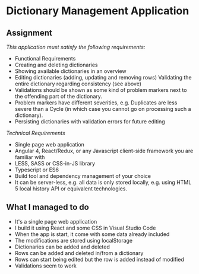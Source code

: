 # Dictionary Management Application

## Assignment

*This application must satisfy the following requirements:*

- Functional Requirements
- Creating and deleting dictionaries
- Showing available dictionaries in an overview
- Editing dictionaries (adding, updating and removing rows) Validating the entire dictionary regarding consistency (see above)
- Validations should be shown as some kind of problem markers next to the offending part of the dictionary.
- Problem markers have different severities, e.g. Duplicates are less severe than a Cycle (in which case you cannot go on processing such a dictionary).
- Persisting dictionaries with validation errors for future editing

*Technical Requirements*

- Single page web application
- Angular 4, React/Redux, or any Javascript client-side framework you are familiar with
- LESS, SASS or CSS-in-JS library
- Typescript or ES6
- Build tool and dependency management of your choice
- It can be server-less, e.g. all data is only stored locally, e.g. using HTML 5 local history API or equivalent technologies.

## What I managed to do

- It's a single page web application
- I build it using React and some CSS in Visual Studio Code
- When the app is start, it come with some data already included
- The modifications are stored using localStorage
- Dictionaries can be added and deleted
- Rows can be added and deleted in/from a dictionary
- Rows can start being edited but the row is added instead of modified
- Validations seem to work
